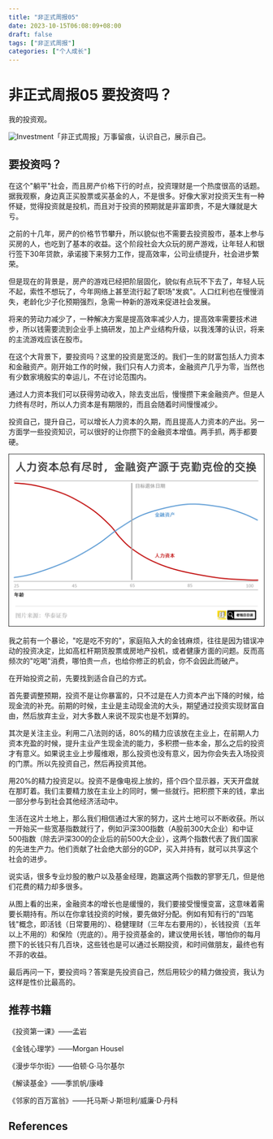 ```yaml
---
title: "非正式周报05"
date: 2023-10-15T06:08:09+08:00
draft: false
tags: ["非正式周报"]
categories: ["个人成长"]
---
```

# 非正式周报05 要投资吗？

我的投资观。

![Investment](https://raw.githubusercontent.com/LuisY92/picture/main/image/202310140554410.png)「非正式周报」万事留痕，认识自己，展示自己。

## 要投资吗？

在这个"躺平"社会，而且房产价格下行的时点，投资理财是一个热度很高的话题。据我观察，身边真正买股票或买基金的人，不是很多。好像大家对投资天生有一种怀疑，觉得投资就是投机，而且对于投资的预期就是非富即贵，不是大赚就是大亏。

之前的十几年，房产的价格节节攀升，所以貌似也不需要去投资股市，基本上参与买房的人，也吃到了基本的收益。这个阶段社会大众玩的房产游戏，让年轻人和银行签下30年贷款，承诺接下来努力工作，提高效率，公司业绩提升，社会进步繁荣。

但是现在的背景是，房产的游戏已经把阶层固化，貌似有点玩不下去了，年轻人玩不起，索性不想玩了，今年网络上甚至流行起了职场"发疯"。人口红利也在慢慢消失，老龄化少子化预期强烈，急需一种新的游戏来促进社会发展。

将来的劳动力减少了，一种解决方案是提高效率减少人力，提高效率需要技术进步，所以钱需要流到企业手上搞研发，加上产业结构升级，以我浅薄的认识，将来的主流游戏应该在股市。

在这个大背景下，要投资吗？这里的投资是宽泛的。我们一生的财富包括人力资本和金融资产。刚开始工作的时候，我们只有人力资本，金融资产几乎为零，当然也有少数家境殷实的幸运儿，不在讨论范围内。

通过人力资本我们可以获得劳动收入，除去支出后，慢慢攒下来金融资产。但是人力终有尽时，所以人力资本是有期限的，而且会随着时间慢慢减少。

投资自己，提升自己，可以增长人力资本的久期，而且提高人力资本的产出。另一方面学一些投资知识，可以很好的让你攒下的金融资本增值。两手抓，两手都要硬。

![财富曲线](https://raw.githubusercontent.com/LuisY92/picture/main/image/202310150807978.png)

我之前有一个暴论，"吃是吃不穷的"，家庭陷入大的金钱麻烦，往往是因为错误冲动的投资决定，比如高杠杆期货股票或房地产投机，或者健康方面的问题。反而高频次的"吃喝"消费，哪怕贵一点，也给你修正的机会，你不会因此而破产。

在开始投资之前，先要找到适合自己的方式。

首先要调整预期，投资不是让你暴富的，只不过是在人力资本产出下降的时候，给现金流的补充。前期的时候，主业是主动现金流的大头，期望通过投资实现财富自由，然后放弃主业，对大多数人来说不现实也是不划算的。

其次是关注主业。利用二八法则的话，80%的精力应该放在主业上，在前期人力资本充盈的时候，提升主业产生现金流的能力，多积攒一些本金，那么之后的投资才有意义。如果说主业上步履维艰，那么投资也没有意义，因为你会失去入场投资的门票。所以先投资自己，然后再投资其他。

用20%的精力投资足以。投资不是像电视上放的，搭个四个显示器，天天开盘就在那盯着。我们主要精力放在主业上的同时，懒一些就行。把积攒下来的钱，拿出一部分参与到社会其他经济活动中。

生活在这片土地上，那么我们相信通过大家的努力，这片土地可以不断收获。所以一开始买一些宽基指数就行了，例如沪深300指数（A股前300大企业）和中证500指数（除去沪深300的企业后的前500大企业），这两个指数代表了我们国家的先进生产力。他们贡献了社会绝大部分的GDP，买入并持有，就可以共享这个社会的进步。

说实话，很多专业炒股的散户以及基金经理，跑赢这两个指数的寥寥无几，但是他们花费的精力却多很多。

从图上看的出来，金融资本的增长也是缓慢的，我们要接受慢慢变富，这意味着需要长期持有。所以在你拿钱投资的时候，要先做好分配。例如有知有行的"四笔钱"概念，即活钱（日常要用的）、稳健理财（三年左右要用的），长钱投资（五年以上不用的）和保险（兜底的）。用于投资基金的，建议使用长钱，哪怕你的每月攒下的长钱只有几百块，这些钱也是可以通过长期投资，和时间做朋友，最终也有不菲的收益。

最后再问一下，要投资吗？答案是先投资自己，然后用较少的精力做投资，我认为这样是性价比最高的。

## 推荐书籍

《投资第一课》——孟岩

《金钱心理学》——Morgan Housel

《漫步华尔街》——伯顿·G·马尔基尔

《解读基金》——季凯帆/康峰

《邻家的百万富翁》——托马斯·J·斯坦利/威廉·D·丹科

## References

[王川：很少有人因吃喝玩乐而破产]: https://mp.weixin.qq.com/s/tgLhbqwJQwS60AWYIM0mIw
[只存钱不投资，也挺好]: https://mp.weixin.qq.com/s/S6Qmtt9Jzh_k4HwXzj-YbQ
[一笔隐性财富]: https://mp.weixin.qq.com/s/ed0OcDKnQN4KZs1gu6aDrg



